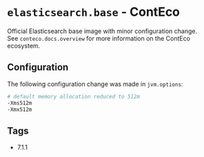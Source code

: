 # `elasticsearch.base` - ContEco

Official Elasticsearch base image with minor configuration change.  
See `conteco.docs.overview` for more information on the ContEco ecosystem.

## Configuration

The following configuration change was made in `jvm.options`:
```bash
# default memory allocation reduced to 512m
-Xms512m
-Xmx512m
```

## Tags

* 7.1.1

